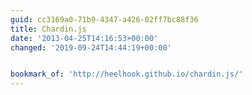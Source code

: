 ```yaml
---
guid: cc3169a0-71b9-4347-a426-02ff7bc88f36
title: Chardin.js
date: '2013-04-25T14:16:53+00:00'
changed: '2019-09-24T14:44:19+00:00'


bookmark_of: 'http://heelhook.github.io/chardin.js/'
---
```




